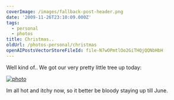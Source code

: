 ```yaml
---
coverImage: /images/fallback-post-header.png
date: '2009-11-26T23:10:09.000Z'
tags:
  - personal
  - photos
title: Christmas..
oldUrl: /photos-personal/christmas
openAIPostsVectorStoreFileId: file-N7wOPmtlOo2GiTHQjQQNbHbH
---
```


Well kind of.. We got our very pretty little tree up today:

<!-- more -->

[![photo](/wp-content/uploads/2009/11/photo1.jpg "photo")](/wp-content/uploads/2009/11/photo1.jpg)

Im all hot and itchy now, so it better be bloody staying up till June.
